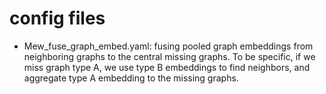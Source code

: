 # config files
* Mew_fuse_graph_embed.yaml: fusing pooled graph embeddings from neighboring graphs to the
central missing graphs. To be specific, if we miss graph type A, we use type B embeddings to
find neighbors, and aggregate type A embedding to the missing graphs.